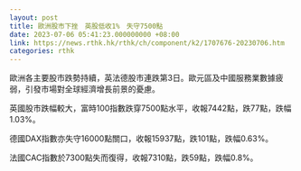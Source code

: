 ```yaml
---
layout: post
title: 歐洲股市下挫　英股低收1%　失守7500點
date: 2023-07-06 05:41:23.000000000 +08:00
link: https://news.rthk.hk/rthk/ch/component/k2/1707676-20230706.htm
categories: rthk
---
```


歐洲各主要股市跌勢持續，英法德股市連跌第3日。歐元區及中國服務業數據疲弱，引發市場對全球經濟增長前景的憂慮。

英國股市跌幅較大，富時100指數跌穿7500點水平，收報7442點，跌77點，跌幅1.03%。

德國DAX指數亦失守16000點關口，收報15937點，跌101點，跌幅0.63%。

法國CAC指數於7300點失而復得，收報7310點，跌59點，跌幅0.8%。
